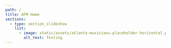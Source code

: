 ```yaml
---
path: /
title: AFM Home
sections:
  - type: section_slideshow
    list:
      - image: static/assets/atlanta-musicians-placeholder-horizontal.png
        alt_text: Testing
---
```

